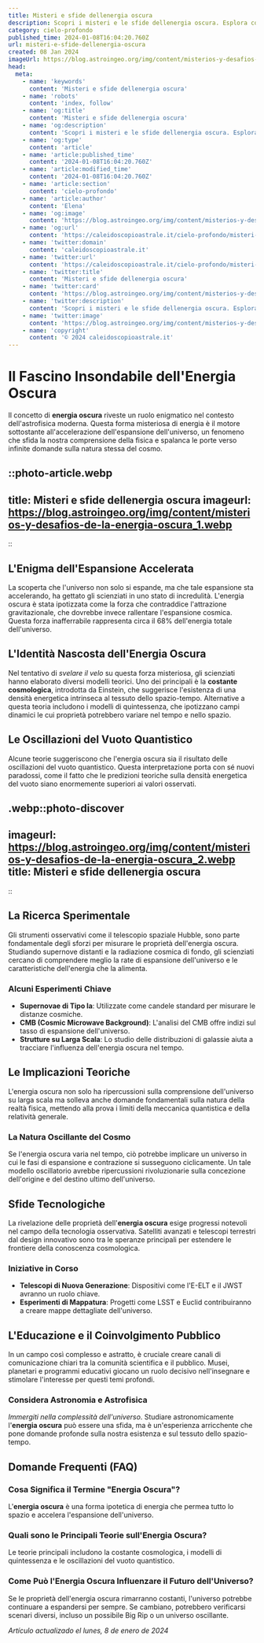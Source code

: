 ```yaml
---
title: Misteri e sfide dellenergia oscura
description: Scopri i misteri e le sfide dellenergia oscura. Esplora con noi le teorie più avvincenti in un viaggio tra astrofisica e cosmologia.
category: cielo-profondo
published_time: 2024-01-08T16:04:20.760Z
url: misteri-e-sfide-dellenergia-oscura
created: 08 Jan 2024
imageUrl: https://blog.astroingeo.org/img/content/misterios-y-desafios-de-la-energia-oscura_1.webp
head:
  meta:
    - name: 'keywords'
      content: 'Misteri e sfide dellenergia oscura'
    - name: 'robots'
      content: 'index, follow'
    - name: 'og:title'
      content: 'Misteri e sfide dellenergia oscura'
    - name: 'og:description'
      content: 'Scopri i misteri e le sfide dellenergia oscura. Esplora con noi le teorie più avvincenti in un viaggio tra astrofisica e cosmologia.'
    - name: 'og:type'
      content: 'article'
    - name: 'article:published_time'
      content: '2024-01-08T16:04:20.760Z'
    - name: 'article:modified_time'
      content: '2024-01-08T16:04:20.760Z'
    - name: 'article:section'
      content: 'cielo-profondo'
    - name: 'article:author'
      content: 'Elena'
    - name: 'og:image'
      content: 'https://blog.astroingeo.org/img/content/misterios-y-desafios-de-la-energia-oscura_1.webp'
    - name: 'og:url'
      content: 'https://caleidoscopioastrale.it/cielo-profondo/misteri-e-sfide-dellenergia-oscura'
    - name: 'twitter:domain'
      content: 'caleidoscopioastrale.it'
    - name: 'twitter:url'
      content: 'https://caleidoscopioastrale.it/cielo-profondo/misteri-e-sfide-dellenergia-oscura'
    - name: 'twitter:title'
      content: 'Misteri e sfide dellenergia oscura'
    - name: 'twitter:card'
      content: 'https://blog.astroingeo.org/img/content/misterios-y-desafios-de-la-energia-oscura_1.webp'
    - name: 'twitter:description'
      content: 'Scopri i misteri e le sfide dellenergia oscura. Esplora con noi le teorie più avvincenti in un viaggio tra astrofisica e cosmologia.'
    - name: 'twitter:image'
      content: 'https://blog.astroingeo.org/img/content/misterios-y-desafios-de-la-energia-oscura_1.webp'
    - name: 'copyright'
      content: '© 2024 caleidoscopioastrale.it'
---
```

# Il Fascino Insondabile dell'Energia Oscura

Il concetto di **energia oscura** riveste un ruolo enigmatico nel contesto dell'astrofisica moderna. Questa forma misteriosa di energia è il motore sottostante all'accelerazione dell'espansione dell'universo, un fenomeno che sfida la nostra comprensione della fisica e spalanca le porte verso infinite domande sulla natura stessa del cosmo.

::photo-article.webp
---
title: Misteri e sfide dellenergia oscura
imageurl: https://blog.astroingeo.org/img/content/misterios-y-desafios-de-la-energia-oscura_1.webp
---
::

## L'Enigma dell'Espansione Accelerata
La scoperta che l'universo non solo si espande, ma che tale espansione sta accelerando, ha gettato gli scienziati in uno stato di incredulità. L'energia oscura è stata ipotizzata come la forza che contraddice l'attrazione gravitazionale, che dovrebbe invece rallentare l'espansione cosmica. Questa forza inafferrabile rappresenta circa il 68% dell'energia totale dell'universo.

## L'Identità Nascosta dell'Energia Oscura
Nel tentativo di *svelare il velo* su questa forza misteriosa, gli scienziati hanno elaborato diversi modelli teorici. Uno dei principali è la **costante cosmologica**, introdotta da Einstein, che suggerisce l'esistenza di una densità energetica intrinseca al tessuto dello spazio-tempo. Alternative a questa teoria includono i modelli di quintessenza, che ipotizzano campi dinamici le cui proprietà potrebbero variare nel tempo e nello spazio.

## Le Oscillazioni del Vuoto Quantistico
Alcune teorie suggeriscono che l'energia oscura sia il risultato delle oscillazioni del vuoto quantistico. Questa interpretazione porta con sé nuovi paradossi, come il fatto che le predizioni teoriche sulla densità energetica del vuoto siano enormemente superiori ai valori osservati.

.webp::photo-discover
---
imageurl: https://blog.astroingeo.org/img/content/misterios-y-desafios-de-la-energia-oscura_2.webp
title: Misteri e sfide dellenergia oscura
---
::

## La Ricerca Sperimentale
Gli strumenti osservativi come il telescopio spaziale Hubble, sono parte fondamentale degli sforzi per misurare le proprietà dell'energia oscura. Studiando supernove distanti e la radiazione cosmica di fondo, gli scienziati cercano di comprendere meglio la rate di espansione dell'universo e le caratteristiche dell'energia che la alimenta.

### Alcuni Esperimenti Chiave

- **Supernovae di Tipo Ia**: Utilizzate come candele standard per misurare le distanze cosmiche.
- **CMB (Cosmic Microwave Background)**: L'analisi del CMB offre indizi sul tasso di espansione dell'universo.
- **Strutture su Larga Scala**: Lo studio delle distribuzioni di galassie aiuta a tracciare l'influenza dell'energia oscura nel tempo.

## Le Implicazioni Teoriche
L'energia oscura non solo ha ripercussioni sulla comprensione dell'universo su larga scala ma solleva anche domande fondamentali sulla natura della realtà fisica, mettendo alla prova i limiti della meccanica quantistica e della relatività generale.

### La Natura Oscillante del Cosmo
Se l'energia oscura varia nel tempo, ciò potrebbe implicare un universo in cui le fasi di espansione e contrazione si susseguono ciclicamente. Un tale modello oscillatorio avrebbe ripercussioni rivoluzionarie sulla concezione dell'origine e del destino ultimo dell'universo.

## Sfide Tecnologiche
La rivelazione delle proprietà dell'**energia oscura** esige progressi notevoli nel campo della tecnologia osservativa. Satelliti avanzati e telescopi terrestri dal design innovativo sono tra le speranze principali per estendere le frontiere della conoscenza cosmologica.

### Iniziative in Corso

- **Telescopi di Nuova Generazione**: Dispositivi come l'E-ELT e il JWST avranno un ruolo chiave.
- **Esperimenti di Mappatura**: Progetti come LSST e Euclid contribuiranno a creare mappe dettagliate dell'universo.

## L'Educazione e il Coinvolgimento Pubblico
In un campo così complesso e astratto, è cruciale creare canali di comunicazione chiari tra la comunità scientifica e il pubblico. Musei, planetari e programmi educativi giocano un ruolo decisivo nell'insegnare e stimolare l'interesse per questi temi profondi.

### Considera Astronomia e Astrofisica
*Immergiti nella complessità dell'universo*. Studiare astronomicamente l'**energia oscura** può essere una sfida, ma è un'esperienza arricchente che pone domande profonde sulla nostra esistenza e sul tessuto dello spazio-tempo.

## Domande Frequenti (FAQ)

### Cosa Significa il Termine "Energia Oscura"?
L'**energia oscura** è una forma ipotetica di energia che permea tutto lo spazio e accelera l'espansione dell'universo.

### Quali sono le Principali Teorie sull'Energia Oscura?
Le teorie principali includono la costante cosmologica, i modelli di quintessenza e le oscillazioni del vuoto quantistico.

### Come Può l'Energia Oscura Influenzare il Futuro dell'Universo?
Se le proprietà dell'energia oscura rimarranno costanti, l'universo potrebbe continuare a espandersi per sempre. Se cambiano, potrebbero verificarsi scenari diversi, incluso un possibile Big Rip o un universo oscillante.

_Artículo actualizado el lunes, 8 de enero de 2024_